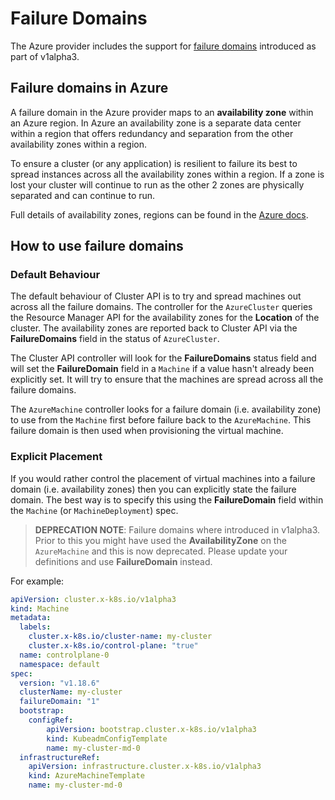 # Failure Domains

The Azure provider includes the support for [failure domains](https://cluster-api.sigs.k8s.io/developer/providers/v1alpha2-to-v1alpha3.html#optional-support-failure-domains) introduced as part of v1alpha3.

## Failure domains in Azure

A failure domain in the Azure provider maps to an **availability zone** within an Azure region. In Azure an availability zone is a separate data center within a region that offers redundancy and separation from the other availability zones within a region.

To ensure a cluster (or any application) is resilient to failure its best to spread instances across all the availability zones within a region. If a zone is lost your cluster will continue to run as the other 2 zones are physically separated and can continue to run.

Full details of availability zones, regions can be found in the [Azure docs](https://docs.microsoft.com/en-us/azure/availability-zones/az-overview).

## How to use failure domains

### Default Behaviour

The default behaviour of Cluster API is to try and spread machines out across all the failure domains. The controller for the `AzureCluster` queries the Resource Manager API for the availability zones for the **Location** of the cluster. The availability zones are reported back to Cluster API via the **FailureDomains** field in the status of `AzureCluster`.

The Cluster API controller will look for the **FailureDomains** status field and will set the **FailureDomain** field in a `Machine` if a value hasn't already been explicitly set. It will try to ensure that the machines are spread across all the failure domains.

The `AzureMachine` controller looks for a failure domain (i.e. availability zone) to use from the `Machine` first before failure back to the `AzureMachine`. This failure domain is then used when provisioning the virtual machine.

### Explicit Placement

If you would rather control the placement of virtual machines into a failure domain (i.e. availability zones) then you can explicitly state the failure domain. The best way is to specify this using the **FailureDomain** field within the `Machine` (or `MachineDeployment`) spec.

> **DEPRECATION NOTE**: Failure domains where introduced in v1alpha3. Prior to this you might have used the **AvailabilityZone** on the `AzureMachine` and this is now deprecated. Please update your definitions and use **FailureDomain** instead.

For example:

```yaml
apiVersion: cluster.x-k8s.io/v1alpha3
kind: Machine
metadata:
  labels:
    cluster.x-k8s.io/cluster-name: my-cluster
    cluster.x-k8s.io/control-plane: "true"
  name: controlplane-0
  namespace: default
spec:
  version: "v1.18.6"
  clusterName: my-cluster
  failureDomain: "1"
  bootstrap:
    configRef:
        apiVersion: bootstrap.cluster.x-k8s.io/v1alpha3
        kind: KubeadmConfigTemplate
        name: my-cluster-md-0
  infrastructureRef:
    apiVersion: infrastructure.cluster.x-k8s.io/v1alpha3
    kind: AzureMachineTemplate
    name: my-cluster-md-0

```
